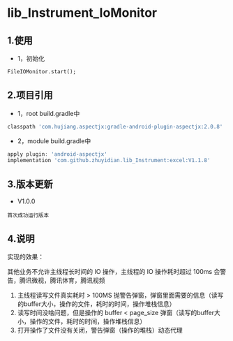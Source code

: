 # lib_Instrument_IoMonitor

## 1.使用
* 1，初始化
```xml
FileIOMonitor.start();
```
## 2.项目引用
* 1，root build.gradle中
```groovy
classpath 'com.hujiang.aspectjx:gradle-android-plugin-aspectjx:2.0.8'
```
* 2，module build.gradle中
```groovy
apply plugin: 'android-aspectjx'
implementation 'com.github.zhuyidian.lib_Instrument:excel:V1.1.8'
```
## 3.版本更新
* V1.0.0
```
首次成功运行版本
```
## 4.说明
实现的效果：

其他业务不允许主线程长时间的 IO 操作，主线程的 IO 操作耗时超过 100ms 会警告，腾讯微视，腾讯体育，腾讯视频
1. 主线程读写文件真实耗时 > 100MS 抛警告弹窗，弹窗里面需要的信息（读写的buffer大小，操作的文件，耗时的时间，操作堆栈信息）
2. 读写时间没啥问题，但是操作的 buffer < page_size 弹窗（读写的buffer大小，操作的文件，耗时的时间，操作堆栈信息）
3. 打开操作了文件没有关闭，警告弹窗（操作的堆栈）动态代理
